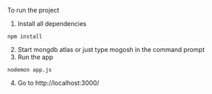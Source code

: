 To run the project
1. Install all dependencies
```
npm install
```
2. Start mongdb atlas or just type mogosh in the command prompt
3. Run  the app
```
nodemon app.js
```
4. Go to http://localhost:3000/
